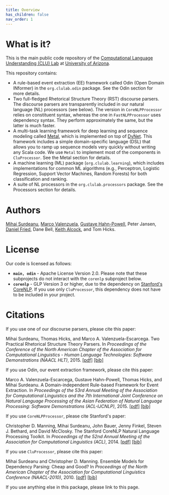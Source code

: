 ```yaml
---
title: Overview
has_children: false
nav_order: 1
---
```


# What is it?

This is the main public code repository of the [Computational Language Understanding (CLU) Lab](http://clulab.org) at [University of Arizona](http://www.arizona.edu). 

This repository contains:

+ A rule-based event extraction (EE) framework called Odin (Open Domain INformer) in the `org.clulab.odin` package. See the Odin section for more details.
+ Two full-fledged Rhetorical Structure Theory (RST) discourse parsers. The discourse parsers are transparently included in our natural language (NL) processors (see below). The version in `CoreNLPProcessor` relies on constituent syntax, whereas the one in `FastNLPProcessor` uses dependency syntax. They perform approximately the same, but the latter is much faster.
+ A multi-task learning framework for deep learning and sequence modeling called [Metal](https://github.com/clulab/processors/wiki/Metal), which is implemented on top of [DyNet](https://dynet.readthedocs.io/en/latest/). This framework includes a simple domain-specific language (DSL) that allows you to ramp up sequence models very quickly without writing any Scala code. We use `Metal` to implement most of the components in `CluProcessor`. See the Metal section for details.
+ A machine learning (ML) package (`org.clulab.learning`), which includes implementations for common ML algorithms (e.g., Perceptron, Logistic Regression, Support Vector Machines, Random Forests) for both classification and ranking.
+ A suite of NL processors in the `org.clulab.processors` package. See the Processors section for details.

# Authors

[Mihai Surdeanu](http://surdeanu.info/mihai/), [Marco Valenzuela](https://github.com/marcovzla), [Gustave Hahn-Powell](https://github.com/myedibleenso), Peter Jansen, [Daniel Fried](http://www.cs.arizona.edu/~dfried/), Dane Bell, [Keith Alcock](http://www.keithalcock.com), and Tom Hicks.

# License

Our code is licensed as follows:
+ **`main, odin`** - Apache License Version 2.0. Please note that these subprojects do not interact with the `corenlp` subproject below.
+ **`corenlp`** - GLP Version 3 or higher, due to the dependency on [Stanford's CoreNLP](http://stanfordnlp.github.io/CoreNLP/). If you use only `CluProcessor`, this dependency does not have to be included in your project.


# Citations

If you use one of our discourse parsers, please cite this paper:

Mihai Surdeanu, Thomas Hicks, and Marco A. Valenzuela-Escarcega. Two Practical Rhetorical Structure Theory Parsers. In *Proceedings of the Conference of the North American Chapter of the Association for Computational Linguistics - Human Language Technologies: Software Demonstrations (NAACL HLT)*, 2015. [[pdf]](http://surdeanu.info/mihai/papers/naacl2015-discourse.pdf) [[bib]](http://surdeanu.info/mihai/papers/naacl2015-discourse.bib)

If you use Odin, our event extraction framework, please cite this paper:

Marco A. Valenzuela-Escarcega, Gustave Hahn-Powell, Thomas Hicks, and Mihai Surdeanu. A Domain-independent Rule-based Framework for Event Extraction. In *Proceedings of the 53rd Annual Meeting of the Association for Computational Linguistics and the 7th International Joint Conference on Natural Language Processing of the Asian Federation of Natural Language Processing: Software Demonstrations (ACL-IJCNLP)*, 2015. [[pdf]](http://surdeanu.info/mihai/papers/acl2015.pdf) [[bib]](http://surdeanu.info/mihai/papers/acl2015.bib)

If you use `CoreNLPProcessor`, please cite Stanford's paper:

Christopher D. Manning, Mihai Surdeanu, John Bauer, Jenny Finkel, Steven J. Bethard, and David McClosky. The Stanford CoreNLP Natural Language Processing Toolkit. In *Proceedings of the 52nd Annual Meeting of the Association for Computational Linguistics (ACL)*, 2014. [[pdf]](http://surdeanu.info/mihai/papers/acl2014-corenlp.pdf) [[bib]](http://surdeanu.info/mihai/papers/acl2014-corenlp.bib)

If you use `CluProcessor`, please cite this paper:

Mihai Surdeanu and Christopher D. Manning. Ensemble Models for Dependency Parsing: Cheap and Good? In *Proceedings of the North American Chapter of the Association for Computational Linguistics Conference (NAACL-2010)*, 2010. [[pdf]](http://surdeanu.info/mihai/papers/naacl10-parsing.pdf) [[bib]](http://surdeanu.info/mihai/papers/naacl10-parsing-surdeanu.bib)

If you use anything else in this package, please link to this page.


